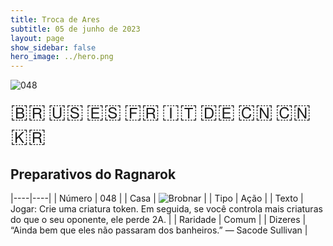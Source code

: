 ```yaml
---
title: Troca de Ares
subtitle: 05 de junho de 2023
layout: page
show_sidebar: false
hero_image: ../hero.png
---
```


![048](https://mastervault-storage-prod.s3.amazonaws.com/media/card_front/pt/600_048_26bcb745431d_pt.png)

<span title="Português" style="font-size: 32px;cursor: pointer;" onclick="javascript:document.querySelector('img[alt=\'048\']').src=document.querySelector('img[alt=\'048\']').src.replace(/card_front\/[^/]+/, 'card_front/pt').replace(/_[^/.0-9]+\.png/, '_pt.png')">🇧🇷</span>
<span title="English" style="font-size: 32px;cursor: pointer;" onclick="javascript:document.querySelector('img[alt=\'048\']').src=document.querySelector('img[alt=\'048\']').src.replace(/card_front\/[^/]+/, 'card_front/en').replace(/_[^/.0-9]+\.png/, '_en.png')">🇺🇸</span>
<span title="Español" style="font-size: 32px;cursor: pointer;" onclick="javascript:document.querySelector('img[alt=\'048\']').src=document.querySelector('img[alt=\'048\']').src.replace(/card_front\/[^/]+/, 'card_front/es').replace(/_[^/.0-9]+\.png/, '_es.png')">🇪🇸</span>
<span title="Français" style="font-size: 32px;cursor: pointer;" onclick="javascript:document.querySelector('img[alt=\'048\']').src=document.querySelector('img[alt=\'048\']').src.replace(/card_front\/[^/]+/, 'card_front/fr').replace(/_[^/.0-9]+\.png/, '_fr.png')">🇫🇷</span>
<span title="Italiano" style="font-size: 32px;cursor: pointer;" onclick="javascript:document.querySelector('img[alt=\'048\']').src=document.querySelector('img[alt=\'048\']').src.replace(/card_front\/[^/]+/, 'card_front/it').replace(/_[^/.0-9]+\.png/, '_it.png')">🇮🇹</span>
<span title="Deutsche" style="font-size: 32px;cursor: pointer;" onclick="javascript:document.querySelector('img[alt=\'048\']').src=document.querySelector('img[alt=\'048\']').src.replace(/card_front\/[^/]+/, 'card_front/de').replace(/_[^/.0-9]+\.png/, '_de.png')">🇩🇪</span>
<span title="简体中文" style="font-size: 32px;cursor: pointer;" onclick="javascript:document.querySelector('img[alt=\'048\']').src=document.querySelector('img[alt=\'048\']').src.replace(/card_front\/[^/]+/, 'card_front/zh-hans').replace(/_[^/.0-9]+\.png/, '_zh-hans.png')">🇨🇳</span>
<span title="繁體中文" style="font-size: 32px;cursor: pointer;" onclick="javascript:document.querySelector('img[alt=\'048\']').src=document.querySelector('img[alt=\'048\']').src.replace(/card_front\/[^/]+/, 'card_front/zh-hant').replace(/_[^/.0-9]+\.png/, '_zh-hant.png')">🇨🇳</span>
<span title="한국어" style="font-size: 32px;cursor: pointer;" onclick="javascript:document.querySelector('img[alt=\'048\']').src=document.querySelector('img[alt=\'048\']').src.replace(/card_front\/[^/]+/, 'card_front/ko').replace(/_[^/.0-9]+\.png/, '_ko.png')">🇰🇷</span>

## Preparativos do Ragnarok

|----|----|
| Número | 048 |
| Casa | ![Brobnar](https://archonarcana.com/images/thumb/e/e0/Brobnar.png/22px-Brobnar.png "Brobnar") |
| Tipo | Ação |
| Texto | Jogar: Crie uma criatura token. Em seguida, se você controla mais criaturas do que o seu oponente, ele perde 2A. |
| Raridade | Comum |
| Dizeres | “Ainda bem que eles não passaram dos banheiros.” — Sacode Sullivan |
